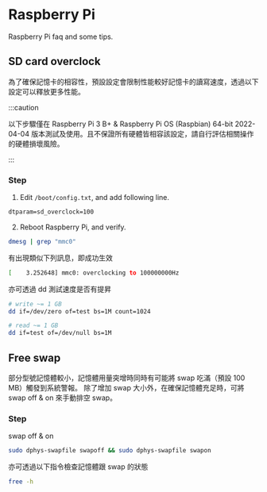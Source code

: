 # Raspberry Pi

Raspberry Pi faq and some tips.


## SD card overclock

為了確保記憶卡的相容性，預設設定會限制性能較好記憶卡的讀寫速度，透過以下設定可以釋放更多性能。

:::caution

以下步驟僅在 Raspberry Pi 3 B+ & Raspberry Pi OS (Raspbian) 64-bit 2022-04-04 版本測試及使用。且不保證所有硬體皆相容該設定，請自行評估相關操作的硬體損壞風險。

:::


### Step

1. Edit `/boot/config.txt`, and add following line.

```txt title='/boot/config.txt'
dtparam=sd_overclock=100
```

2. Reboot Raspberry Pi, and verify.

```bash
dmesg | grep "mmc0"
```

有出現類似下列訊息，即成功生效

```bash
[    3.252648] mmc0: overclocking to 100000000Hz
```

亦可透過 dd 測試速度是否有提昇

```bash
# write ~= 1 GB
dd if=/dev/zero of=test bs=1M count=1024

# read ~= 1 GB
dd if=test of=/dev/null bs=1M
```


## Free swap

部分型號記憶體較小，記憶體用量突增時同時有可能將 swap 吃滿（預設 100 MB）觸發到系統警報。
除了增加 swap 大小外，在確保記憶體充足時，可將 swap off & on 來手動排空 swap。


### Step

swap off & on

```bash
sudo dphys-swapfile swapoff && sudo dphys-swapfile swapon
```

亦可透過以下指令檢查記憶體跟 swap 的狀態

```bash
free -h
```

